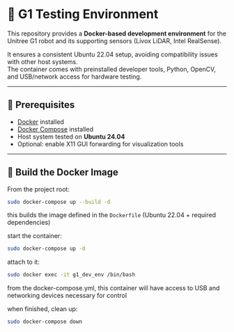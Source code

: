 # 🚀 G1 Testing Environment

This repository provides a **Docker-based development environment** for the Unitree G1 robot and its supporting sensors (Livox LiDAR, Intel RealSense).  

It ensures a consistent Ubuntu 22.04 setup, avoiding compatibility issues with other host systems.  
The container comes with preinstalled developer tools, Python, OpenCV, and USB/network access for hardware testing.  

---

## 🔧 Prerequisites
- [Docker](https://docs.docker.com/get-docker/) installed  
- [Docker Compose](https://docs.docker.com/compose/install/) installed  
- Host system tested on **Ubuntu 24.04**  
- Optional: enable X11 GUI forwarding for visualization tools  

---

## 🐳 Build the Docker Image
From the project root:
```bash
sudo docker-compose up --build -d
```
this builds the image defined in the `Dockerfile` (Ubuntu 22.04 + required dependencies)

start the container:
```bash
sudo docker-compose up -d
```
attach to it:
```bash
sudo docker exec -it g1_dev_env /bin/bash
```

from the docker-compose.yml, this container will have access to USB and networking devices necessary for control

when finished, clean up:
```bash
sudo docker-compose down
```


